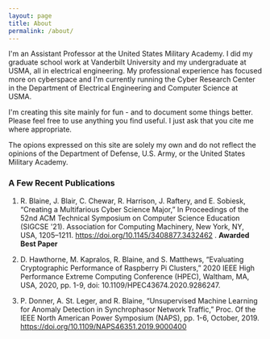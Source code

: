 ```yaml
---
layout: page
title: About
permalink: /about/
---
```


I'm an Assistant Professor at the United States Military Academy. I did my graduate school work at Vanderbilt University and my undergraduate at USMA, all in electrical engineering. My professional experience has focused more on cyberspace and I'm currently running the Cyber Research Center in the Department of Electrical Engineering and Computer Science at USMA. 

I'm creating this site mainly for fun - and to document some things better. Please feel free to use anything you find useful. I just ask that you cite me where appropriate. 

The opions expressed on this site are solely my own and do not reflect the opinions of the Department of Defense, U.S. Army, or the United States Military Academy. 

### A Few Recent Publications 

1. 	R. Blaine, J. Blair, C. Chewar, R. Harrison, J. Raftery, and E. Sobiesk, “Creating a Multifarious Cyber Science Major,” In Proceedings of the 52nd ACM Technical Symposium on Computer Science Education (SIGCSE '21). Association for Computing Machinery, New York, NY, USA, 1205–1211. https://doi.org/10.1145/3408877.3432462 . **Awarded Best Paper**

2.	D. Hawthorne, M. Kapralos, R. Blaine, and S. Matthews, “Evaluating Cryptographic Performance of Raspberry Pi Clusters,” 2020 IEEE High Performance Extreme Computing Conference (HPEC), Waltham, MA, USA, 2020, pp. 1-9, doi: 10.1109/HPEC43674.2020.9286247.

3.	P. Donner, A. St. Leger, and R. Blaine, “Unsupervised Machine Learning for Anomaly Detection in Synchrophasor Network Traffic,” Proc. Of the IEEE North American Power Symposium (NAPS), pp. 1-6, October, 2019. https://doi.org/10.1109/NAPS46351.2019.9000400 